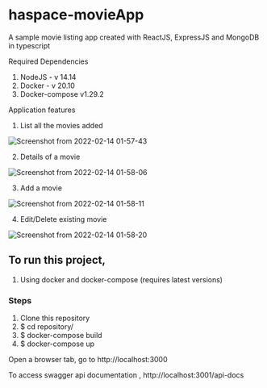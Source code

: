 # haspace-movieApp
A sample movie listing app created with ReactJS, ExpressJS and MongoDB in typescript

Required Dependencies
1. NodeJS - v 14.14
2. Docker - v 20.10
3. Docker-compose  v1.29.2

Application features

1. List all the movies added

![Screenshot from 2022-02-14 01-57-43](https://user-images.githubusercontent.com/49935554/153774630-ba68a06e-090b-48d0-b1c5-05bc2dfe42ae.png)
 
 2. Details of a movie
 
 ![Screenshot from 2022-02-14 01-58-06](https://user-images.githubusercontent.com/49935554/153774442-a30f640c-ec49-4716-95b6-68bbd88f7b54.png)

 3. Add a movie

![Screenshot from 2022-02-14 01-58-11](https://user-images.githubusercontent.com/49935554/153774642-71ade03f-5ea7-4919-be8d-a6e790b91e67.png)

 4. Edit/Delete existing movie
 
 ![Screenshot from 2022-02-14 01-58-20](https://user-images.githubusercontent.com/49935554/153774655-322c8e29-6a2e-4c57-ac01-24bacf5ae6e6.png)


## To run this project,

1. Using docker and docker-compose (requires latest versions)
### Steps

1. Clone this repository
2. $ cd repository/
2. $ docker-compose build
3. $ docker-compose up

Open a browser tab, go to http://localhost:3000

To access swagger api documentation , http://localhost:3001/api-docs


